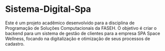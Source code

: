 # Sistema-Digital-Spa
Este é um projeto acadêmico desenvolvido para a disciplina de Programação de Soluções Computacionais da FASEH. O objetivo é criar o backend para um sistema de gestão de clientes para a empresa SPA Space Wellness, focando na digitalização e otimização de seus processos de cadastro.
